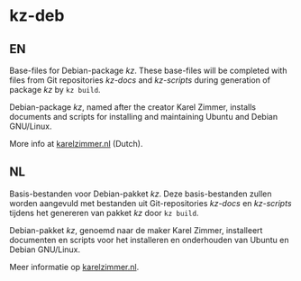 kz-deb
===

EN
---

Base-files for Debian-package *kz*.
These base-files will be completed with files from Git repositories *kz-docs* and *kz-scripts* during generation of package *kz* by `kz build`.

Debian-package *kz*, named after the creator Karel Zimmer, installs documents and scripts for installing and maintaining Ubuntu and Debian GNU/Linux.

More info at [karelzimmer.nl](https://karelzimmer.nl) (Dutch).

NL
---

Basis-bestanden voor Debian-pakket *kz*.
Deze basis-bestanden zullen worden aangevuld met bestanden uit Git-repositories *kz-docs* en *kz-scripts* tijdens het genereren van pakket *kz* door `kz build`.

Debian-pakket *kz*, genoemd naar de maker Karel Zimmer, installeert documenten en scripts voor het installeren en onderhouden van Ubuntu en Debian GNU/Linux.

Meer informatie op [karelzimmer.nl](https://karelzimmer.nl).
